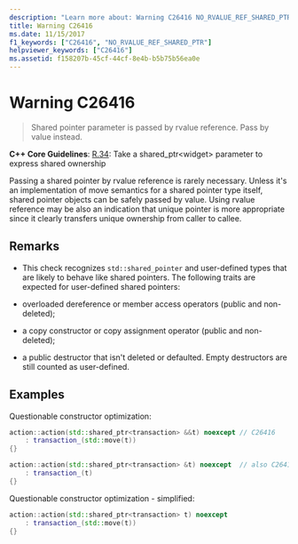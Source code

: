 ```yaml
---
description: "Learn more about: Warning C26416 NO_RVALUE_REF_SHARED_PTR"
title: Warning C26416
ms.date: 11/15/2017
f1_keywords: ["C26416", "NO_RVALUE_REF_SHARED_PTR"]
helpviewer_keywords: ["C26416"]
ms.assetid: f158207b-45cf-44cf-8e4b-b5b75b56ea0e
---
```

# Warning C26416

> Shared pointer parameter is passed by rvalue reference. Pass by value instead.

**C++ Core Guidelines**:
[R.34](https://isocpp.github.io/CppCoreGuidelines/CppCoreGuidelines#Rr-sharedptrparam-owner): Take a shared_ptr\<widget> parameter to express shared ownership

Passing a shared pointer by rvalue reference is rarely necessary. Unless it's an implementation of move semantics for a shared pointer type itself, shared pointer objects can be safely passed by value. Using rvalue reference may be also an indication that unique pointer is more appropriate since it clearly transfers unique ownership from caller to callee.

## Remarks

- This check recognizes `std::shared_pointer` and user-defined types that are likely to behave like shared pointers. The following traits are expected for user-defined shared pointers:

- overloaded dereference or member access operators (public and non-deleted);

- a copy constructor or copy assignment operator (public and non-deleted);

- a public destructor that isn't deleted or defaulted. Empty destructors are still counted as user-defined.

## Examples

Questionable constructor optimization:

```cpp
action::action(std::shared_ptr<transaction> &&t) noexcept // C26416
    : transaction_(std::move(t))
{}

action::action(std::shared_ptr<transaction> &t) noexcept  // also C26417 LVALUE_REF_SHARED_PTR
    : transaction_(t)
{}
```

Questionable constructor optimization - simplified:

```cpp
action::action(std::shared_ptr<transaction> t) noexcept
    : transaction_(std::move(t))
{}
```
